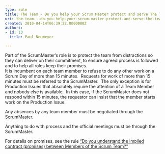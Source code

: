```yaml
---
type: rule
title: The Team - Do you help your Scrum Master protect and serve The Team?
uri: the-team---do-you-help-your-scrum-master-protect-and-serve-the-team
created: 2010-04-14T06:39:22.0000000Z
authors:
- id: 13
  title: Paul Neumeyer

---
```


 Part of the ScrumMaster’s role is to protect the team from distractions so they can deliver on their commitment, to ensure agreed process is followed and to help all roles keep their promises.  <br> 
It is incumbent on each team member to refuse to do any other work on a Scrum Day of more than 15 minutes.  Requests for work of more than 15 minutes must be referred to the ScrumMaster.  The only exception is for Production Issues that absolutely require the attention of a Team Member and nobody else is available.  In this case, if the ScrumMaster does not respond within 15 minutes, the requestor can insist that the member starts work on the Production Issue.

Any absences by any team member must be negotiated through the ScrumMaster.

Anything to do with process and the official meetings must be through the ScrumMaster.

For details on promises, see the rule [“Do you understand the implied contract (promises) between Members of the Scrum Team?”](/Standards/Management/RulesToBetterScrumUsingTFS/Pages/ContractBetweenMembersOfScrumTeams.aspx)

